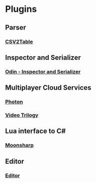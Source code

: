 ﻿# Plugins 

## Parser
### [CSV2Table](https://assetstore.unity.com/packages/tools/utilities/csv2table-36443)

## Inspector and Serializer
### [Odin - Inspector and Serializer](https://assetstore.unity.com/packages/tools/utilities/odin-inspector-and-serializer-89041)

## Multiplayer Cloud Services
### [Photon](https://assetstore.unity.com/packages/tools/network/pun-2-free-119922#description)
### [Video Trilogy](https://www.youtube.com/watch?v=ph9zTdt1n2Y&list=PLkx8oFug638oMagBH2qj1fXOkvBr6nhzt&index=2)

## Lua interface to C#
### [Moonsharp](https://assetstore.unity.com/packages/tools/moonsharp-33776#publisher)

## Editor
### [Editor](https://www.jetbrains.com/de-de/riderflow/)
